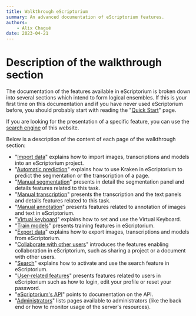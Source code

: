 ```yaml
---
title: Walkthrough eScriptorium
summary: An advanced documentation of eScriptorium features.
authors:
    - Alix Chagué
date: 2023-04-21
---
```


# Description of the walkthrough section

The documentation of the features available in eScriptorium is broken down into several sections which intend to form logical ensembles. If this is your first time on this documentation and if you have never used eScriptorium before, you should probably start with reading the "[Quick Start](quick-start.md)" page.

If you are looking for the presentation of a specific feature, you can use the [search engine](search.html?q=) <!-- todo: fix with correct url --> of this website.

Below is a description of the content of each page of the walkthrough section:

- "[Import data](import.md)" explains how to import images, transcriptions and models into an eScriptorium project.
- "[Automatic prediction](predict.md)" explains how to use Kraken in eScriptorium to predict the segmentation or the transcription of a page.
- "[Manual segmentation](segment.md)" presents in detail the segmentation panel and details features related to this task.
- "[Manual transcription](transcribe.md)" presents the transcription and the text panels and details features related to this task.
- "[Manual annotation](annotate.md)" presents features related to annotation of images and text in eScriptorium.
- "[Virtual keyboard](virtual_keyboard.md)" explains how to set and use the Virtual Keyboard.
- "[Train models](train.md)" presents training features in eScriptorium.
- "[Export data](export.md)" explains how to export images, transcriptions and models from eScriptorium.
- "[Collaborate with other users](collaborate.md)" introduces the features enabling collaboration in eScriptorium, such as sharing a project or a document with other users.
- "[Search](search.md)" explains how to activate and use the search feature in eScriptorium.
- "[User-related features](users.md)" presents features related to users in eScriptorium such as how to login, edit your profile or reset your password.
- "[eScriptorium's API](api.md)" points to documentation on the API.
- "[Administrators](administrators.md)" lists pages available to administrators (like the back end or how to monitor usage of the server's resources).
